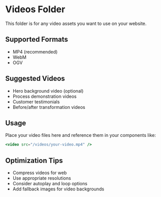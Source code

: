 # Videos Folder

This folder is for any video assets you want to use on your website.

## Supported Formats

- MP4 (recommended)
- WebM
- OGV

## Suggested Videos

- Hero background video (optional)
- Process demonstration videos
- Customer testimonials
- Before/after transformation videos

## Usage

Place your video files here and reference them in your components like:

```jsx
<video src="/videos/your-video.mp4" />
```

## Optimization Tips

- Compress videos for web
- Use appropriate resolutions
- Consider autoplay and loop options
- Add fallback images for video backgrounds


